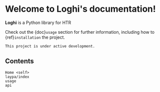 # Welcome to Loghi's documentation!

**Loghi** is a Python library for HTR

Check out the {doc}`usage` section for further information, including
how to {ref}`installation` the project.

```{note}
This project is under active development.
```

## Contents

```{toctree}
Home <self>
laypa/index
usage
api
```
